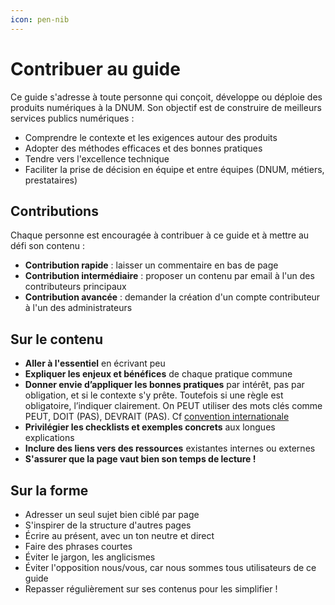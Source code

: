 ```yaml
---
icon: pen-nib
---
```


# Contribuer au guide

Ce guide s'adresse à toute personne qui conçoit, développe ou déploie des produits numériques à la DNUM. Son objectif est de construire de meilleurs services publics numériques :

* Comprendre le contexte et les exigences autour des produits
* Adopter des méthodes efficaces et des bonnes pratiques
* Tendre vers l'excellence technique
* Faciliter la prise de décision en équipe et entre équipes (DNUM, métiers, prestataires)

## Contributions

Chaque personne est encouragée à contribuer à ce guide et à mettre au défi son contenu :

* **Contribution rapide** : laisser un commentaire en bas de page
* **Contribution intermédiaire** : proposer un contenu par email à l'un des contributeurs principaux
* **Contribution avancée** : demander la création d'un compte contributeur à l'un des administrateurs

## Sur le contenu

* **Aller à l'essentiel** en écrivant peu
* **Expliquer les enjeux et bénéfices** de chaque pratique commune
* **Donner envie d’appliquer les bonnes pratiques** par intérêt, pas par obligation, et si le contexte s'y prête. Toutefois si une règle est obligatoire, l’indiquer clairement. On PEUT utiliser des mots clés comme PEUT, DOIT (PAS), DEVRAIT (PAS). Cf [convention internationale](https://datatracker.ietf.org/doc/html/rfc2119)
* **Privilégier les checklists et exemples concrets** aux longues explications
* **Inclure des liens vers des ressources** existantes internes ou externes
* **S'assurer que la page vaut bien son temps de lecture !**

## Sur la forme

* Adresser un seul sujet bien ciblé par page
* S'inspirer de la structure d'autres pages
* Écrire au présent, avec un ton neutre et direct
* Faire des phrases courtes
* Éviter le jargon, les anglicismes
* Éviter l'opposition nous/vous, car nous sommes tous utilisateurs de ce guide
* Repasser régulièrement sur ses contenus pour les simplifier !
